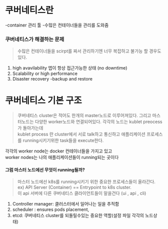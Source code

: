 # 쿠버네티스란
-container 관리 툴
-수많은 컨테이너들을 관리를 도와줌


### 쿠버네티스가 해결하는 문제
>수많은 컨테이너들을 scirpt를 짜서 관리하기엔 너무 복잡하고 불가능 할 경우도 있다.

1. high avavilability 앱이 항상 접근가능한 상태 (no downtime)  
2. Scalability or high performance  
3. Disaster recovery -backup and restore  


# 쿠버네티스 기본 구조
> 쿠버네티스 cluster은 적어도 한개의 master노드로 이루어져있다. 그리고 마스터노드는 다양한 worker노드와 연결되어있다. 각각의 노드는 kublet preocess가 돌아가는데  
kublet process 란  cluster에서 서로 talk하고  통신하고 애플리케이션 프로세스를 running시키기위한 task들을 execute한다.  
  
  
각각의 worker node는 docker 컨테이너들을 가지고 있고  
worker nodes는 나의 애플리케이션들이 running되는 곳이다   

#### 그럼 마스터 노드에선 무엇이 running될까?
> 마스터 노드에선 k8s를 running시키기 위한 중요한 프로세스들이 올라간다. ex) API Server (Container) == Entrypoint to k8s cluster.  
이 api 서버에 다른 쿠버네티스 클라이언트들이 말을건다 (ui , api , cli)
1. Controller manager: 클러스터에서 일어나는 일을 추적함
2. scheduler : ensures pods placement,
3. etcd: 쿠버네티스 cluster를 되돌릴수있는 중요한 역할(설정 파일 각각의 노드상태)


